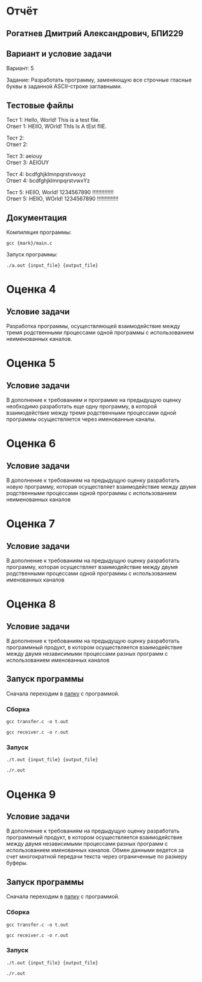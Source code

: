 # Отчёт

## Рогатнев Дмитрий Александрович, БПИ229

## Вариант и условие задачи
Вариант: 5

Задание: Разработать программу, заменяющую все строчные гласные буквы
в заданной ASCII–строке заглавными.

## Тестовые файлы
Тест 1: Hello, World! This is a test file.\
Ответ 1: HEllO, WOrld! ThIs Is A tEst fIlE.

Тест 2: \
Ответ 2:

Тест 3: aeiouy\
Ответ 3: AEIOUY

Тест 4: bcdfghjklmnpqrstvwxyz\
Ответ 4: bcdfghjklmnpqrstvwxYz

Тест 5: HEllO, World! 1234567890 !!!!!!!!!!!!!!\
Ответ 5: HEllO, WOrld! 1234567890 !!!!!!!!!!!!!!

## Документация

Компиляция программы:
```console
gcc {mark}/main.c
```

Запуск программы:
```console
./a.out {input_file} {output_file}
```

# Оценка 4

## Условие задачи
Разработка программы, осуществляющей взаимодействие между тремя родственными процессами одной программы с использованием 
неименованных каналов.

# Оценка 5

## Условие задачи
В дополнение к требованиям и программе на предыдущую
оценку необходимо разработать еще одну программу, в которой взаимодействие между тремя родственными процессами
одной программы осуществляется через именованные каналы.

# Оценка 6

## Условие задачи
В дополнение к требованиям на предыдущую оценку разработать новую программу, которая осуществляет взаимодействие между 
двумя родственными процессами одной программы с использованием неименованных каналов

# Оценка 7

## Условие задачи
В дополнение к требованиям на предыдущую оценку разработать программу, которая осуществляет взаимодействие между двумя 
родственными процессами одной программы с использованием именованных каналов

# Оценка 8

## Условие задачи
В дополнение к требованиям на предыдущую оценку разработать программный продукт, в котором осуществляется взаимодействие 
между двумя независимыми процессами разных
программ с использованием именованных каналов

## Запуск программы

Сначала переходим в [папку](8%2F) с программой.

### Сборка

```console
gcc transfer.c -o t.out
```

```console
gcc receiver.c -o r.out
```

### Запуск

```console
./t.out {input_file} {output_file}
```

```console
./r.out
```

# Оценка 9

## Условие задачи
В дополнение к требованиям на предыдущую оценку разработать программный продукт, в котором осуществляется взаимодействие
между двумя независимыми процессами разных
программ с использованием именованных каналов. Обмен данными ведется за счет многократной передачи текста через
ограниченные по размеру буферы.

## Запуск программы

Сначала переходим в [папку](9%2F) с программой.

### Сборка

```console
gcc transfer.c -o t.out
```

```console
gcc receiver.c -o r.out
```

### Запуск

```console
./t.out {input_file} {output_file}
```

```console
./r.out
```